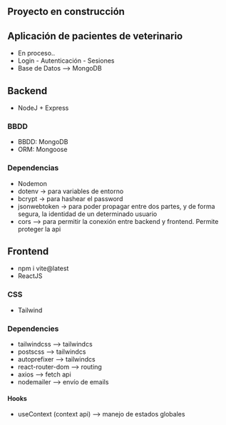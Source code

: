 ## Proyecto en construcción 
## Aplicación de pacientes de veterinario
- En proceso..
- Login - Autenticación - Sesiones
- Base de Datos --> MongoDB

## Backend
- NodeJ + Express

### BBDD
- BBDD: MongoDB
- ORM: Mongoose

### Dependencias
- Nodemon
- dotenv -> para variables de entorno
- bcrypt -> para hashear el password
- jsonwebtoken -> para poder propagar entre dos partes, y de forma segura, la identidad de un determinado usuario
- cors --> para permitir la conexión entre backend y frontend. Permite proteger la api


## Frontend
- npm i vite@latest
- ReactJS

### CSS
- Tailwind

### Dependencies
- tailwindcss --> tailwindcs
- postscss --> tailwindcs
- autoprefixer --> tailwindcs
- react-router-dom --> routing
- axios --> fetch api
- nodemailer --> envío de emails

#### Hooks
- useContext (context api) --> manejo de estados globales